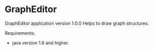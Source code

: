 # GraphEditor
GraphEditor application version 1.0.0
Helps to draw graph structures.

Requirements:
- java version 1.6 and higher.

